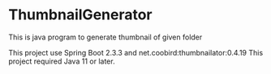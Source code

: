 # ThumbnailGenerator
This is java program to generate thumbnail of given folder

This project use Spring Boot 2.3.3 and net.coobird:thumbnailator:0.4.19
This project required Java 11 or later.